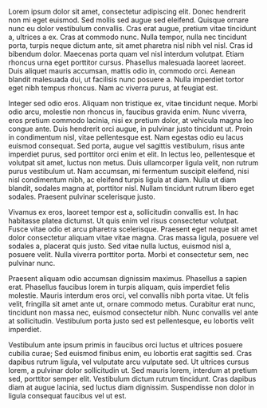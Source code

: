 Lorem ipsum dolor sit amet, consectetur adipiscing elit. Donec hendrerit non mi eget euismod. Sed mollis sed augue sed eleifend. Quisque ornare nunc eu dolor vestibulum convallis. Cras erat augue, pretium vitae tincidunt a, ultrices a ex. Cras at commodo nunc. Nulla tempor, nulla nec tincidunt porta, turpis neque dictum ante, sit amet pharetra nisl nibh vel nisl. Cras id bibendum dolor. Maecenas porta quam vel nisl interdum volutpat. Etiam rhoncus urna eget porttitor cursus. Phasellus malesuada laoreet laoreet. Duis aliquet mauris accumsan, mattis odio in, commodo orci. Aenean blandit malesuada dui, ut facilisis nunc posuere a. Nulla imperdiet tortor eget nibh tempus rhoncus. Nam ac viverra purus, at feugiat est.

Integer sed odio eros. Aliquam non tristique ex, vitae tincidunt neque. Morbi odio arcu, molestie non rhoncus in, faucibus gravida enim. Nunc viverra, eros pretium commodo lacinia, nisi ex pretium dolor, at vehicula magna leo congue ante. Duis hendrerit orci augue, in pulvinar justo tincidunt ut. Proin in condimentum nisl, vitae pellentesque est. Nam egestas odio eu lacus euismod consequat. Sed porta, augue vel sagittis vestibulum, risus ante imperdiet purus, sed porttitor orci enim et elit. In lectus leo, pellentesque et volutpat sit amet, luctus non metus. Duis ullamcorper ligula velit, non rutrum purus vestibulum ut. Nam accumsan, mi fermentum suscipit eleifend, nisi nisl condimentum nibh, ac eleifend turpis ligula at diam. Nulla ut diam blandit, sodales magna at, porttitor nisl. Nullam tincidunt rutrum libero eget sodales. Praesent pulvinar scelerisque justo.

Vivamus ex eros, laoreet tempor est a, sollicitudin convallis est. In hac habitasse platea dictumst. Ut quis enim vel risus consectetur volutpat. Fusce vitae odio et arcu pharetra scelerisque. Praesent eget neque sit amet dolor consectetur aliquam vitae vitae magna. Cras massa ligula, posuere vel sodales a, placerat quis justo. Sed vitae nulla luctus, euismod nisl a, posuere velit. Nulla viverra porttitor porta. Morbi et consectetur sem, nec pulvinar nunc.

Praesent aliquam odio accumsan dignissim maximus. Phasellus a sapien erat. Phasellus faucibus lorem in turpis aliquam, quis imperdiet felis molestie. Mauris interdum eros orci, vel convallis nibh porta vitae. Ut felis velit, fringilla sit amet ante ut, ornare commodo metus. Curabitur erat nunc, tincidunt non massa nec, euismod consectetur nibh. Nunc convallis vel ante at sollicitudin. Vestibulum porta justo sed est pellentesque, eu lobortis velit imperdiet.

Vestibulum ante ipsum primis in faucibus orci luctus et ultrices posuere cubilia curae; Sed euismod finibus enim, eu lobortis erat sagittis sed. Cras dapibus rutrum ligula, vel vulputate arcu vulputate sed. Ut ultrices cursus lorem, a pulvinar dolor sollicitudin ut. Sed mauris lorem, interdum at pretium sed, porttitor semper elit. Vestibulum dictum rutrum tincidunt. Cras dapibus diam at augue lacinia, sed luctus diam dignissim. Suspendisse non dolor in ligula consequat faucibus vel ut est.
